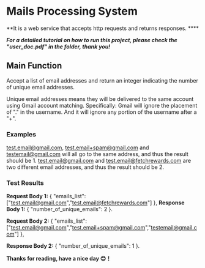 # Mails Processing System

**It is a web service that accepts http requests and returns responses. ****

***For a detailed tutorial on how to run this project, please check the "user_doc.pdf" in the folder, thank you!***

## Main Function
Accept a list of email addresses and return an integer indicating the number of unique email addresses.

Unique email addresses means they will be delivered to the same account using Gmail account matching. Specifically: Gmail will ignore the placement of "." in the username. And it will ignore any portion of the username after a "+".

### Examples
test.email@gmail.com, test.email+spam@gmail.com and testemail@gmail.com will all go to the same address, and thus the result should be 1.
test.email@gmail.com and test.email@fetchrewards.com are two different email addresses, and thus the result should be 2.

### Test Results
**Request Body 1:**
{
  "emails_list":["test.email@gmail.com","test.email@fetchrewards.com"]
},
**Response Body 1:**
{
    "number_of_unique_emails": 2
}.

**Request Body 2:**
{
"emails_list":["test.email@gmail.com","test.email+spam@gmail.com","testemail@gmail.com"]
},

**Response Body 2:**
{
    "number_of_unique_emails": 1
}.

**Thanks for reading, have a nice day 😊！**


